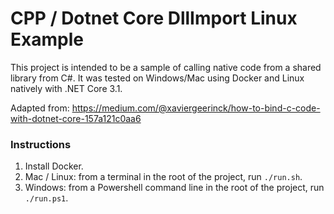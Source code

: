 # CPP / Dotnet Core DllImport Linux Example

This project is intended to be a sample of calling native code from a shared library
from C#. It was tested on Windows/Mac using Docker and Linux natively with .NET Core 3.1.

Adapted from: https://medium.com/@xaviergeerinck/how-to-bind-c-code-with-dotnet-core-157a121c0aa6

### Instructions

1. Install Docker.
2. Mac / Linux: from a terminal in the root of the project, run `./run.sh`.
3. Windows: from a Powershell command line in the root of the project, run `./run.ps1`.
